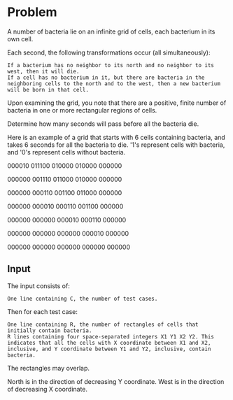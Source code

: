 # Problem

A number of bacteria lie on an infinite grid of cells, each bacterium in its own cell.

Each second, the following transformations occur (all simultaneously):

    If a bacterium has no neighbor to its north and no neighbor to its west, then it will die.
    If a cell has no bacterium in it, but there are bacteria in the neighboring cells to the north and to the west, then a new bacterium will be born in that cell.

Upon examining the grid, you note that there are a positive, finite number of bacteria in one or more rectangular regions of cells.

Determine how many seconds will pass before all the bacteria die.

Here is an example of a grid that starts with 6 cells containing bacteria, and takes 6 seconds for all the bacteria to die. '1's represent cells with bacteria, and '0's represent cells without bacteria.

000010
011100
010000
010000
000000

000000
001110
011000
010000
000000

000000
000110
001100
011000
000000

000000
000010
000110
001100
000000

000000
000000
000010
000110
000000

000000
000000
000000
000010
000000

000000
000000
000000
000000
000000

## Input

The input consists of:

    One line containing C, the number of test cases.

Then for each test case:

    One line containing R, the number of rectangles of cells that initially contain bacteria.
    R lines containing four space-separated integers X1 Y1 X2 Y2. This indicates that all the cells with X coordinate between X1 and X2, inclusive, and Y coordinate between Y1 and Y2, inclusive, contain bacteria.

The rectangles may overlap.

North is in the direction of decreasing Y coordinate.
West is in the direction of decreasing X coordinate.
